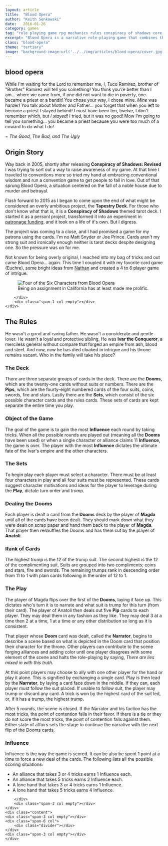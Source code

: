 ```yaml
---
layout: article
title:  "Blood Opera"
author: "Keith Senkowski"
date:   2016-01-26 
category: games
tag: "role playing game rpg mechanics rules conspiracy of shadows core basics rules traits talents futhark"
excerpt: "Blood Opera is a narrative role-playing game that combines the tarot card deck I created with the rules of Euchre."
class: "blood-opera"
theme: "tertiary"
image: "background-image:url('../../img/articles/blood-opera/cover.jpg');"
---
```

<section class="header" style="{{page.image}}">
	<div class="content">
	<aside class="span-3 col empty"></aside>
	<div class="span-6 col">
		<h1>blood opera</h1>
		<p>While I'm waiting for the Lord to remember me, I, Tuco Ramirez, brother of "Brother" Ramirez will tell you something! You think you're better than I am... where we came from, if one did not want to die in poverty, one became a priest or a bandit! You chose your way, I chose mine. <em>Mine</em> was harder! You talk about Mother and Father... you forget that when you left to become a priest <em>I</em> stayed behind! I must have been ten, twelve, I don't remember which, but <em>I stayed</em>! I tried, but it was no good! Mow I'm going to tell you something... you became a priest because you were too much of a coward to do what <em>I</em> do!</p>
		<p class="text-right"><em>~ The Good, The Bad, and The Ugly</em></p>
	</div>
	<aside class="span-3 col empty"></aside>	
	</div>
</section>
<section class="continued review">
	<div class="content">
		<div class="span-3 col empty"></div>
		<div class="span-6 col">
			<h2>Origin Story</h2>
			<p>Way back in 2005, shortly after releasing <strong>Conspiracy of Shadows: Revised</strong> I was trying to sort out a way to raise awareness of my game. At that time I traveled to conventions more so tried my hand at embracing conventional wisdom and run a convention game to get people to fall in love. Out of that sprung Blood Opera, a situation centered on the fall of a noble house due to murder and betrayal.</p>
			<p>Flash forward to 2015 as I began to come upon the end of what might be considered an overly ambitious project, the <strong>Tapestry Deck</strong>. For those who don't know what that is, it is a <strong>Conspiracy of Shadows</strong> themed tarot deck. I started it as a personl project, transformed it into an experiment in <a href="https://www.patreon.com/keithsenkowski" target="_blank">patronage funding</a>, and it took on a life of it's own. But I digress.</p>
			<p>The project was coming to a close, and I had promised a game for my patrons using the cards. I'm no Matt Snyder or Joe Prince. Cards aren't my strong suit and ironically enough neither is tarot decks despite designing one. So the pressure was on for me.</p>
			<p>Not known for being overly original, I reached into my bag of tricks and out came Blood Opera... again. This time I coupled it with my favorite card game (Euchre), some bright ideas from <a href="http://ndpdesign.com/online-store/microgames-print" target="_blank">Nathan</a> and created a 4 to 6 player game of intrigue.</p> 
		</div>
		<div class="span-3 col empty"></div>
	</div>
	<div class="content">
	<div class="span-3 col empty"></div>
	<div class="span-6 col">
	</div>
	<div class="span-3 col empty"></div>	
	</div>
	<div class="content">
		<div class="span-1 col empty"></div>
		<div class="span-10 col">
			<figure>
				<img src="{{ site.baseurl }}/img/loading.gif" data-src="{{ site.baseurl }}/img/articles/blood-opera/card-design.jpg" alt="Four of the Six Characters from Blood Opera"/>
				<figcaption>Being on assignment in California has at least made me prolific.</figcaption>
			</figure>
			
		</div>
		<div class="span-1 col empty"></div>
	</div>
</section>
<section class="continued review">
	<div class="content">
		<div class="span-3 col empty"></div>
		<div class="span-6 col">
			<h2>The Rules</h2>
			<p>He wasn't a good and caring father. He wasn't a considerate and gentle lover. He wasn't a loyal and protective sibling. He was <strong>Ivar the Conqueror</strong>, a merciless general without compare that forged an empire from ash, blood and steel. And now, now he has died cloaked in intrigue and his throne remains vacant. Who in the family will take his place?</p>
			<h3>The Deck</h3>
			<p>There are three separate groups of cards in the deck. There are the <strong>Dooms</strong>, which are the twenty-one cards without suits or numbers. There are the <strong>Pips</strong>, which are the fourty-eight numbered cards of the four suits, coins, swords, fire and stars. Lastly there are the <strong>Sets</strong>, which consist of the six possible character cards and the rules cards. These sets of cards are kept separate the entire time you play.</p>
			<h3>Object of the Game</h3>
			<p>The goal of the game is to gain the most <strong>Influence</strong> each round by taking tricks. When all the possible rounds are played out (meaning all the <strong>Dooms</strong> have been used) or when a single character or alliance claims 11 <strong>Influence</strong>, the game is over. The player with the most <strong>Influence</strong> dictates the ultimate fate of the Ivar's empire and the other characters.</p>
			<h3>The Sets</h3>
			<p>To begin play each player must select a character. There must be at least four characters in play and all four suits must be represented. These cards suggest character motivations and ideas for the player to leverage during the <strong>Play</strong>, dictate turn order and trump.</p>
			<h3>Dealing the Dooms</h3>
			<p>Each player is dealt a card from the <strong>Dooms</strong> deck by the player of <strong>Magda</strong> until all of the cards have been dealt. They should mark down what they were dealt on scrap paper and hand them back to the player of <strong>Magda</strong>. That player then reshuffles the Dooms and has them cut by the player of <strong>Anatoli</strong>.</p>
			<h3>Rank of Cards</h3>
			<p>The highest trump is the 12 of the trump suit. The second highest is the 12 of the complimenting suit. Suits are grouped into two compliments; coins and stars, fire and swords. The remaining trumps rank in descending order from 11 to 1 with plain cards following in the order of 12 to 1.</p>
			<h3>The Play</h3>
			<p>The player of Magda flips over the first of the <strong>Dooms</strong>, laying it face up. This dictates who's turn it is to narrate and what suit is trump for this turn (from their card). The player of Anatoli then deals out five <strong>Pip</strong> cards to each player. They may deal them in any fashion as they like. They may deal 3 at a time then 2 at a time, 1 at a time or any other distribution so long as it is consistent.</p>
			<p>That player whose <strong>Doom</strong> card was dealt, called the <strong>Narrator</strong>, begins to describe a scene based on what is depicted in the Doom card that position their character for the throne. Other players can contribute to the scene forging alliances and adding color until one player disagrees with some element of the scene and halts the role-playing by saying, <em>There are lies mixed in with this truth.</em></p>
			<p>At this point players may choose to ally with one other player for the hand or play it alone. This is signified by exchanging a single card. Play is then lead by the <strong>Narrator</strong>, by laying a card face down in the middle. If they can, each player must follow the suit placed. If unable to follow suit, the player may trump or discard any card. A trick is won by the highest card of the suit led, or, if it has a trump, the highest trump.</p>
			<p>After 5 rounds, the scene is closed. If the Narrator and his faction has the most tricks, the point of contention falls in their favor. If there is a tie or they do not score the most tricks, the point of contention falls against them. Either state of affairs sets the stage to continue the narrative with the next flip of the Dooms cards.</p>
			<h3>Influence</h3>
			<p>Influence is the way the game is scored. It can be also be spent 1 point at a time to force a new deal of the cards. The following lists all the possible scoring situations:</p>
			<ul class="unstyled spaced-list">
				<li>An alliance that takes 3 or 4 tricks earns 1 Influence each.</li>
				<li>An alliance that takes 5 tricks earns 2 Influence each.</li>
				<li>A lone hand that takes 3 or 4 tricks earns 1 Influence.</li>
				<li>A lone hand that takes 5 tricks earns 4 Influence.</li>
			</ul>

		</div>
		<div class="span-3 col empty"></div>
	</div>
	<div class="content">
	<div class="span-3 col empty"></div>
	<div class="span-6 col">
		<div class="divider"></div>	
	</div>
	<div class="span-3 col empty"></div>	
	</div>
</section>
